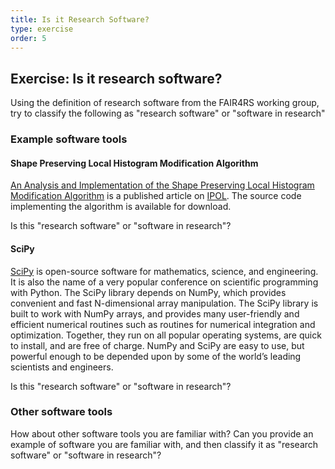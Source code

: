 ```yaml
---
title: Is it Research Software?
type: exercise
order: 5
---
```


## Exercise: Is it research software?

Using the definition of research software from the FAIR4RS working group, try to classify the following as "research software" or "software in research"

### Example software tools

#### Shape Preserving Local Histogram Modification Algorithm
[An Analysis and Implementation of the Shape Preserving Local Histogram Modification Algorithm](https://doi.org/10.5201/ipol.2018.236) is a published article on [IPOL](https://www.ipol.im/). The source code implementing the algorithm is available for download.

Is this "research software" or "software in research"?

#### SciPy
[SciPy](https://zbmath.org/software/6293) is open-source software for mathematics, science, and engineering.
It is also the name of a very popular conference on scientific programming with Python. The SciPy library depends on NumPy, which provides convenient and fast N-dimensional array manipulation.
The SciPy library is built to work with NumPy arrays, and provides many user-friendly and efficient numerical routines such as routines for numerical integration and optimization.
Together, they run on all popular operating systems, are quick to install, and are free of charge.
NumPy and SciPy are easy to use, but powerful enough to be depended upon by some of the world’s leading scientists and engineers.

Is this "research software" or "software in research"?

### Other software tools
How about other software tools you are familiar with?
Can you provide an example of software you are familiar with, and then classify it as "research software" or "software in research"?
